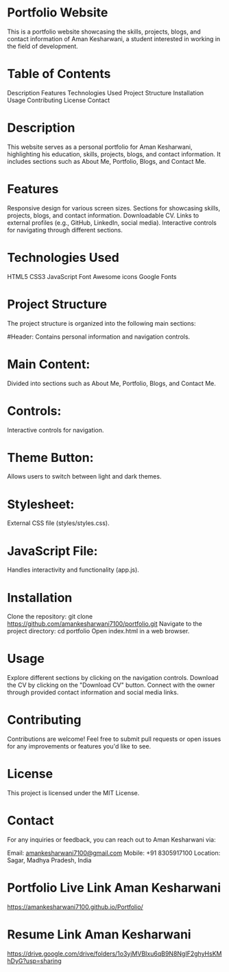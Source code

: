 # Portfolio Website
This is a portfolio website showcasing the skills, projects, blogs, and contact information of Aman Kesharwani, a student interested in working in the field of development.

# Table of Contents
Description
Features
Technologies Used
Project Structure
Installation
Usage
Contributing
License
Contact

# Description
This website serves as a personal portfolio for Aman Kesharwani, highlighting his education, skills, projects, blogs, and contact information. It includes sections such as About Me, Portfolio, Blogs, and Contact Me.

# Features
Responsive design for various screen sizes.
Sections for showcasing skills, projects, blogs, and contact information.
Downloadable CV.
Links to external profiles (e.g., GitHub, LinkedIn, social media).
Interactive controls for navigating through different sections.

# Technologies Used
HTML5
CSS3
JavaScript
Font Awesome icons
Google Fonts

# Project Structure
The project structure is organized into the following main sections:

#Header: 
Contains personal information and navigation controls.
# Main Content: 
Divided into sections such as About Me, Portfolio, Blogs, and Contact Me.
# Controls: 
Interactive controls for navigation.
# Theme Button:
Allows users to switch between light and dark themes.
# Stylesheet:
External CSS file (styles/styles.css).
# JavaScript File:
Handles interactivity and functionality (app.js).

# Installation
Clone the repository: git clone https://github.com/amankesharwani7100/portfolio.git
Navigate to the project directory: cd portfolio
Open index.html in a web browser.

# Usage
Explore different sections by clicking on the navigation controls.
Download the CV by clicking on the "Download CV" button.
Connect with the owner through provided contact information and social media links.

# Contributing
Contributions are welcome! Feel free to submit pull requests or open issues for any improvements or features you'd like to see.

# License
This project is licensed under the MIT License.

# Contact
For any inquiries or feedback, you can reach out to Aman Kesharwani via:

Email: amankesharwani7100@gmail.com
Mobile: +91 8305917100
Location: Sagar, Madhya Pradesh, India

# Portfolio Live Link Aman Kesharwani
https://amankesharwani7100.github.io/Portfolio/

# Resume Link Aman Kesharwani
https://drive.google.com/drive/folders/1o3yjMVBIxu6qB9N8NgIF2ghyHsKMhDyG?usp=sharing
